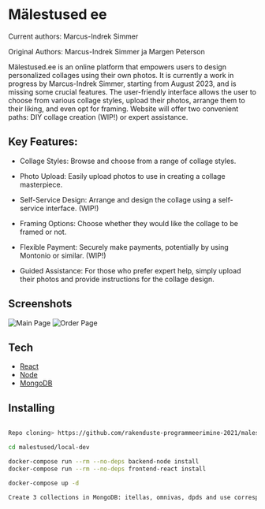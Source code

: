 # Mälestused ee

Current authors: Marcus-Indrek Simmer

Original Authors: Marcus-Indrek Simmer ja Margen Peterson

Mälestused.ee is an online platform that empowers users to design personalized collages using their own photos. It is currently a work in progress by Marcus-Indrek Simmer, starting from August 2023, and is missing some crucial features. The user-friendly interface allows the user to choose from various collage styles, upload their photos, arrange them to their liking, and even opt for framing. Website will offer two convenient paths: DIY collage creation (WIP!) or expert assistance.

## Key Features:

- Collage Styles: Browse and choose from a range of collage styles.

- Photo Upload: Easily upload photos to use in creating a collage masterpiece.

- Self-Service Design: Arrange and design the collage using a self-service interface. (WIP!)

- Framing Options: Choose whether they would like the collage to be framed or not.

- Flexible Payment: Securely make payments, potentially by using Montonio or similar. (WIP!)

- Guided Assistance: For those who prefer expert help, simply upload their photos and provide instructions for the collage design.

## Screenshots

![Main Page](https://i.postimg.cc/zGKtKrsQ/screencapture-malestused-test-2-vercel-app-2022-02-10-14-12-25.png)
![Order Page](https://i.postimg.cc/FKqVBnXS/screencapture-malestused-test-2-vercel-app-kollaazid-2022-02-10-14-18-32.png)

## Tech

- [React]
- [Node]
- [MongoDB]


## Installing

```sh

Repo cloning> https://github.com/rakenduste-programmeerimine-2021/malestused-ee.git

cd malestused/local-dev

docker-compose run --rm --no-deps backend-node install
docker-compose run --rm --no-deps frontend-react install

docker-compose up -d

Create 3 collections in MongoDB: itellas, omnivas, dpds and use corresponding CSV files from backend-node/csvFiles directory
```

   [React]: https://reactjs.org/
   [Node]: https://nodejs.org/en/
   [MongoDB]: https://www.mongodb.com/

